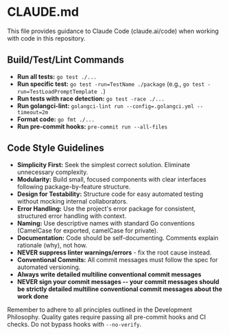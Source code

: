 # CLAUDE.md

This file provides guidance to Claude Code (claude.ai/code) when working with code in this repository.

## Build/Test/Lint Commands

* **Run all tests:** `go test ./...`
* **Run specific test:** `go test -run=TestName ./package` (e.g., `go test -run=TestLoadPromptTemplate .`)
* **Run tests with race detection:** `go test -race ./...`
* **Run golangci-lint:** `golangci-lint run --config=.golangci.yml --timeout=2m`
* **Format code:** `go fmt ./...`
* **Run pre-commit hooks:** `pre-commit run --all-files`

## Code Style Guidelines

* **Simplicity First:** Seek the simplest correct solution. Eliminate unnecessary complexity.
* **Modularity:** Build small, focused components with clear interfaces following package-by-feature structure.
* **Design for Testability:** Structure code for easy automated testing without mocking internal collaborators.
* **Error Handling:** Use the project's error package for consistent, structured error handling with context.
* **Naming:** Use descriptive names with standard Go conventions (CamelCase for exported, camelCase for private).
* **Documentation:** Code should be self-documenting. Comments explain rationale (why), not how.
* **NEVER suppress linter warnings/errors** - fix the root cause instead.
* **Conventional Commits:** All commit messages must follow the spec for automated versioning.
* **Always write detailed multiline conventional commit messages**
* **NEVER sign your commit messages -- your commit messages should be strictly detailed multiline conventional commit messages about the work done**

Remember to adhere to all principles outlined in the Development Philosophy. Quality gates require passing all pre-commit hooks and CI checks. Do not bypass hooks with `--no-verify`.
